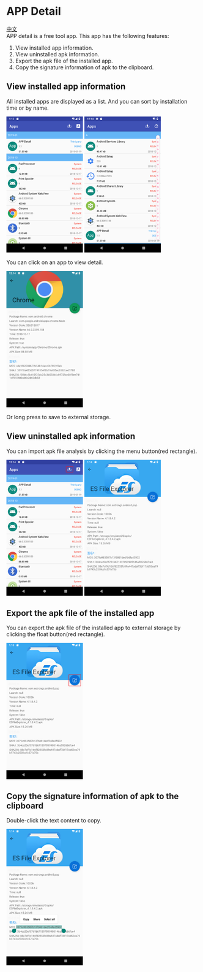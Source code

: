 # APP Detail #
[中文](https://github.com/kingwang666/GetApk/blob/master/README_CN.md)  
APP detail is a free tool app. This app has the following features:  
1. View installed app information.  
2. View uninstalled apk information.  
3. Export the apk file of the installed app.  
4. Copy the signature information of apk to the clipboard.
## View installed app information ##
<p>All installed apps are displayed as a list. And you can sort by installation time or by name.</p>
<p><img src="img\sort_time.png" width=200></img> <img src="img\sort_a.png" width=200></img></p>
<p>You can click on an app to view detail.</p>
<p><img src="img\installed.png" width=200></img></p>
<p>Or long press to save to external storage.</p>  

## View uninstalled apk information ##
<p>You can import apk file analysis by clicking the menu button(red rectangle).</p>
<p><img src="img\apk.png" width=200></img> <img src="img\uninstalled.png" width=200></img></p>  

## Export the apk file of the installed app ##
<p>You can export the apk file of the installed app to external storage by clicking the float button(red rectangle).</p>
<p><img src="img\export.png" width=200></img> </p>  

## Copy the signature information of apk to the clipboard ##
<p>Double-click the text content to copy.</p>
<p><img src="img\copy_info.png" width=200></img></p>